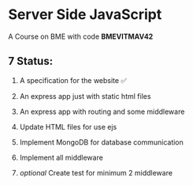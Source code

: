 # Server Side JavaScript

A Course on BME with code **BMEVITMAV42**

## 7 Status:

1.  A specification for the website :white_check_mark:

2.  An express app just with static html files

3. An express app with routing and some middleware

4. Update HTML files for use ejs

5. Implement MongoDB for database communication

6. Implement all middleware

7. *optional* Create test for minimum 2 middleware
